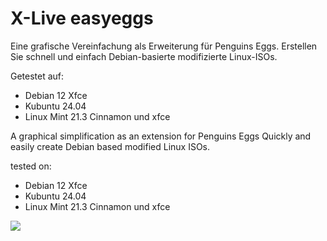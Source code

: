 # X-Live easyeggs


Eine grafische Vereinfachung als Erweiterung für Penguins Eggs. 
Erstellen Sie schnell und einfach Debian-basierte modifizierte Linux-ISOs.

Getestet auf:
- Debian 12 Xfce
- Kubuntu 24.04
- Linux Mint 21.3 Cinnamon und xfce 

A graphical simplification as an extension for Penguins Eggs
Quickly and easily create Debian based modified Linux ISOs.


tested on:
- Debian 12 Xfce
- Kubuntu 24.04
- Linux Mint 21.3 Cinnamon und xfce

![]('https://raw.githubusercontent.com/VerEnderT/X-Live-easyeggs/main/easyeggs-view.png')

